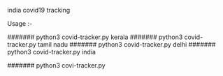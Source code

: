 india covid19 tracking 


Usage :-


####### python3 covid-tracker.py kerala
####### python3 covid-tracker.py tamil nadu
####### python3 covid-tracker.py delhi
####### python3 covid-tracker.py india



####### python3 covi-tracker.py


